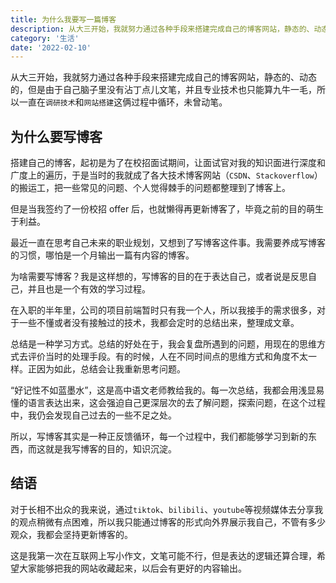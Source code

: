 ```yaml
---
title: 为什么我要写一篇博客
description: 从大三开始，我就努力通过各种手段来搭建完成自己的博客网站，静态的、动态的，但是由于自己脑子里没有沾丁点儿文笔，并且专业技术也只能算九牛一毛，所以一直在`调研技术`和`网站搭建`这俩过程中循环，未曾动笔。
category: '生活'
date: '2022-02-10'
---
```


从大三开始，我就努力通过各种手段来搭建完成自己的博客网站，静态的、动态的，但是由于自己脑子里没有沾丁点儿文笔，并且专业技术也只能算九牛一毛，所以一直在`调研技术`和`网站搭建`这俩过程中循环，未曾动笔。

## 为什么要写博客

搭建自己的博客，起初是为了在校招面试期间，让面试官对我的知识面进行深度和广度上的遍历，于是当时的我就成了各大技术博客网站（`CSDN`、`Stackoverflow`）的搬运工，把一些常见的问题、个人觉得棘手的问题都整理到了博客上。

但是当我签约了一份校招 offer 后，也就懒得再更新博客了，毕竟之前的目的萌生于利益。

最近一直在思考自己未来的职业规划，又想到了写博客这件事。我需要养成写博客的习惯，哪怕是一个月输出一篇有内容的博客。

为啥需要写博客？我是这样想的，写博客的目的在于表达自己，或者说是反思自己，并且也是一个有效的学习过程。

在入职的半年里，公司的项目前端暂时只有我一个人，所以我接手的需求很多，对于一些不懂或者没有接触过的技术，我都会定时的总结出来，整理成文章。

总结是一种学习方式。总结的好处在于，我会复盘所遇到的问题，用现在的思维方式去评价当时的处理手段。有的时候，人在不同时间点的思维方式和角度不太一样。正因为如此，总结会让我重新思考问题。

“好记性不如蓝墨水”，这是高中语文老师教给我的。每一次总结，我都会用浅显易懂的语言表达出来，这会强迫自己更深层次的去了解问题，探索问题，在这个过程中，我仍会发现自己过去的一些不足之处。

所以，写博客其实是一种正反馈循环，每一个过程中，我们都能够学习到新的东西，而这就是我写博客的目的，知识沉淀。

## 结语

对于长相不出众的我来说，通过`tiktok`、`bilibili`、`youtube`等视频媒体去分享我的观点稍微有点困难，所以我只能通过博客的形式向外界展示我自己，不管有多少观众，我都会坚持更新博客的。

这是我第一次在互联网上写小作文，文笔可能不行，但是表达的逻辑还算合理，希望大家能够把我的网站收藏起来，以后会有更好的内容输出。
